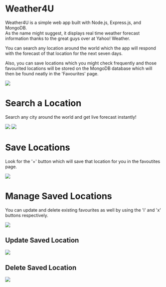 # Weather4U
Weather4U is a simple web app built with Node.js, Express.js, and MongoDB.<br>
As the name might suggest, it displays real time weather forecast information thanks to the great guys over at Yahoo! Weather.

You can search any location around the world which the app will respond with the forecast of that location for the next seven days.

Also, you can save locations which you might check frequently and those favourited locations will be stored on the MongoDB database which will then be found neatly in the 'Favourites' page.

<img src="https://github.com/zanadaniel/Weather4U/blob/master/Misc/Index.png">

# Search a Location
Search any city around the world and get live forecast instantly!

<img src="https://github.com/zanadaniel/Weather4U/blob/master/Misc/Search2.png">

<img src="https://github.com/zanadaniel/Weather4U/blob/master/Misc/SearchResult.png">

# Save Locations
Look for the '+' button which will save that location for you in the favoutites page.

<img src="https://github.com/zanadaniel/Weather4U/blob/master/Misc/Save.png">

# Manage Saved Locations
You can update and delete existing favourites as well by using the 'i' and 'x' buttons respectively.

<img src="https://github.com/zanadaniel/Weather4U/blob/master/Misc/EditDelete.png">

## Update Saved Location
<img src="https://github.com/zanadaniel/Weather4U/blob/master/Misc/Edit.png">

## Delete Saved Location
<img src="https://github.com/zanadaniel/Weather4U/blob/master/Misc/Favourites.png">